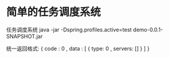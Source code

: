 # 简单的任务调度系统


任务调度系统
java -jar -Dspring.profiles.active=test demo-0.0.1-SNAPSHOT.jar

统一返回格式:
{
   code : 0 ,
   data :
   [
   {
       type: 0 ,
       servers: []
   }
   ]
}
